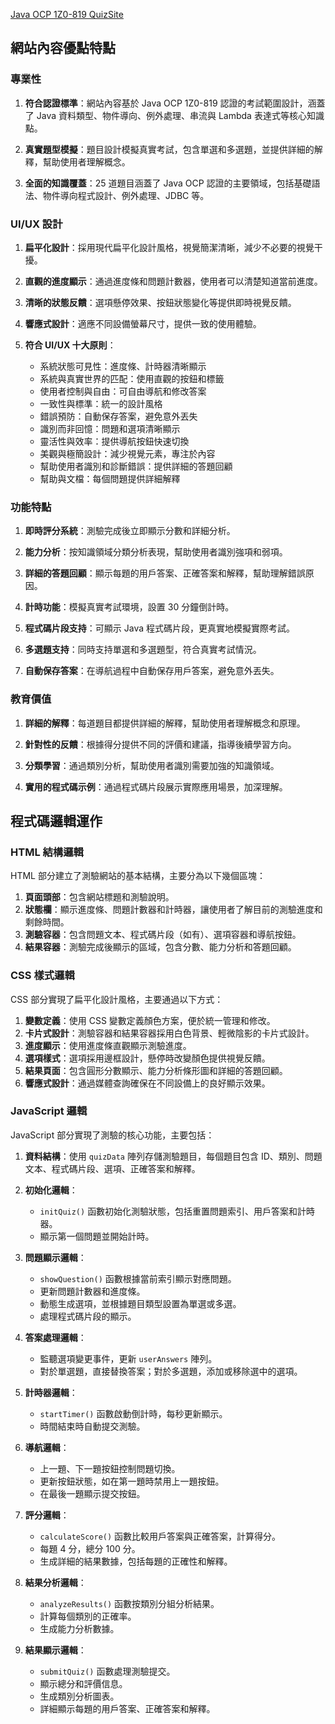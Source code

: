 <a href="">Java OCP 1Z0-819 QuizSite </a>
## 網站內容優點特點

### 專業性

1. **符合認證標準**：網站內容基於 Java OCP 1Z0-819 認證的考試範圍設計，涵蓋了 Java 資料類型、物件導向、例外處理、串流與 Lambda 表達式等核心知識點。

2. **真實題型模擬**：題目設計模擬真實考試，包含單選和多選題，並提供詳細的解釋，幫助使用者理解概念。

3. **全面的知識覆蓋**：25 道題目涵蓋了 Java OCP 認證的主要領域，包括基礎語法、物件導向程式設計、例外處理、JDBC 等。

### UI/UX 設計

1. **扁平化設計**：採用現代扁平化設計風格，視覺簡潔清晰，減少不必要的視覺干擾。

2. **直觀的進度顯示**：通過進度條和問題計數器，使用者可以清楚知道當前進度。

3. **清晰的狀態反饋**：選項懸停效果、按鈕狀態變化等提供即時視覺反饋。

4. **響應式設計**：適應不同設備螢幕尺寸，提供一致的使用體驗。

5. **符合 UI/UX 十大原則**：
    - 系統狀態可見性：進度條、計時器清晰顯示
    - 系統與真實世界的匹配：使用直觀的按鈕和標籤
    - 使用者控制與自由：可自由導航和修改答案
    - 一致性與標準：統一的設計風格
    - 錯誤預防：自動保存答案，避免意外丟失
    - 識別而非回憶：問題和選項清晰顯示
    - 靈活性與效率：提供導航按鈕快速切換
    - 美觀與極簡設計：減少視覺元素，專注於內容
    - 幫助使用者識別和診斷錯誤：提供詳細的答題回顧
    - 幫助與文檔：每個問題提供詳細解釋

### 功能特點

1. **即時評分系統**：測驗完成後立即顯示分數和詳細分析。

2. **能力分析**：按知識領域分類分析表現，幫助使用者識別強項和弱項。

3. **詳細的答題回顧**：顯示每題的用戶答案、正確答案和解釋，幫助理解錯誤原因。

4. **計時功能**：模擬真實考試環境，設置 30 分鐘倒計時。

5. **程式碼片段支持**：可顯示 Java 程式碼片段，更真實地模擬實際考試。

6. **多選題支持**：同時支持單選和多選題型，符合真實考試情況。

7. **自動保存答案**：在導航過程中自動保存用戶答案，避免意外丟失。

### 教育價值

1. **詳細的解釋**：每道題目都提供詳細的解釋，幫助使用者理解概念和原理。

2. **針對性的反饋**：根據得分提供不同的評價和建議，指導後續學習方向。

3. **分類學習**：通過類別分析，幫助使用者識別需要加強的知識領域。

4. **實用的程式碼示例**：通過程式碼片段展示實際應用場景，加深理解。


## 程式碼邏輯運作

### HTML 結構邏輯

HTML 部分建立了測驗網站的基本結構，主要分為以下幾個區塊：

1. **頁面頭部**：包含網站標題和測驗說明。
2. **狀態欄**：顯示進度條、問題計數器和計時器，讓使用者了解目前的測驗進度和剩餘時間。
3. **測驗容器**：包含問題文本、程式碼片段（如有）、選項容器和導航按鈕。
4. **結果容器**：測驗完成後顯示的區域，包含分數、能力分析和答題回顧。

### CSS 樣式邏輯

CSS 部分實現了扁平化設計風格，主要通過以下方式：

1. **變數定義**：使用 CSS 變數定義顏色方案，便於統一管理和修改。
2. **卡片式設計**：測驗容器和結果容器採用白色背景、輕微陰影的卡片式設計。
3. **進度顯示**：使用進度條直觀顯示測驗進度。
4. **選項樣式**：選項採用邊框設計，懸停時改變顏色提供視覺反饋。
5. **結果頁面**：包含圓形分數顯示、能力分析條形圖和詳細的答題回顧。
6. **響應式設計**：通過媒體查詢確保在不同設備上的良好顯示效果。

### JavaScript 邏輯

JavaScript 部分實現了測驗的核心功能，主要包括：

1. **資料結構**：使用 `quizData` 陣列存儲測驗題目，每個題目包含 ID、類別、問題文本、程式碼片段、選項、正確答案和解釋。

2. **初始化邏輯**：
    - `initQuiz()` 函數初始化測驗狀態，包括重置問題索引、用戶答案和計時器。
    - 顯示第一個問題並開始計時。

3. **問題顯示邏輯**：
    - `showQuestion()` 函數根據當前索引顯示對應問題。
    - 更新問題計數器和進度條。
    - 動態生成選項，並根據題目類型設置為單選或多選。
    - 處理程式碼片段的顯示。

4. **答案處理邏輯**：
    - 監聽選項變更事件，更新 `userAnswers` 陣列。
    - 對於單選題，直接替換答案；對於多選題，添加或移除選中的選項。

5. **計時器邏輯**：
    - `startTimer()` 函數啟動倒計時，每秒更新顯示。
    - 時間結束時自動提交測驗。

6. **導航邏輯**：
    - 上一題、下一題按鈕控制問題切換。
    - 更新按鈕狀態，如在第一題時禁用上一題按鈕。
    - 在最後一題顯示提交按鈕。

7. **評分邏輯**：
    - `calculateScore()` 函數比較用戶答案與正確答案，計算得分。
    - 每題 4 分，總分 100 分。
    - 生成詳細的結果數據，包括每題的正確性和解釋。

8. **結果分析邏輯**：
    - `analyzeResults()` 函數按類別分組分析結果。
    - 計算每個類別的正確率。
    - 生成能力分析數據。

9. **結果顯示邏輯**：
    - `submitQuiz()` 函數處理測驗提交。
    - 顯示總分和評價信息。
    - 生成類別分析圖表。
    - 詳細顯示每題的用戶答案、正確答案和解釋。
